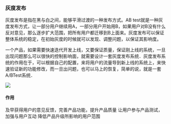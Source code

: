 ### 灰度发布

灰度发布是指在黑与白之间，能够平滑过渡的一种发布方式。AB test就是一种灰度发布方式，让一部分用户继续用A，一部分用户开始用B，如果用户对B没有什么反对意见，那么逐步扩大范围，把所有用户都迁移到B上面来。灰度发布可以保证整体系统的稳定，在初始灰度的时候就可以发现、调整问题，以保证其影响度。

一个产品，如果需要快速迭代开发上线，又要保证质量，保证刚上线的系统，一旦出现问题那么可以很快的控制影响面，就需要设计一套灰度发布系统．灰度发布系统的作用在于，可以根据自己的配置，来将用户的流量导到新上线的系统上，来快速验证新的功能修改，而一旦出问题，也可以马上的恢复，简单的说，就是一套A/BTest系统．

![](https://github.com/silence940109/Java/blob/master/%E7%81%B0%E5%BA%A6%E5%8F%91%E5%B8%83/image/1.png)

#### 作用
及早获得用户的意见反馈，完善产品功能，提升产品质量 让用户参与产品测试，加强与用户互动 降低产品升级所影响的用户范围